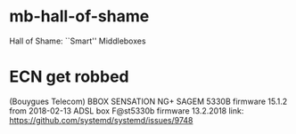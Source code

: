 # mb-hall-of-shame
Hall of Shame: ``Smart'' Middleboxes

ECN get robbed
===============

(Bouygues Telecom) 
BBOX SENSATION NG+ SAGEM 5330B  firmware 15.1.2 from 2018-02-13 
ADSL box F@st5330b              firmware 13.2.2018
 link: https://github.com/systemd/systemd/issues/9748
